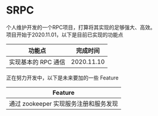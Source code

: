 # SRPC
个人维护开发的一个RPC项目，打算将其实现的足够强大、高效。  
项目开始于2020.11.01，以下是目前已实现的功能点  

|        功能点       |  完成时间   |  
| :----------------: | :--------: |
|  实现基本的 RPC 通信  | 2020.11.10 |


正在努力开发中，以下是未来要加的一些 Feature    

|      Feature       |
| :---------------:  |
|  通过 zookeeper 实现服务注册和服务发现 |
